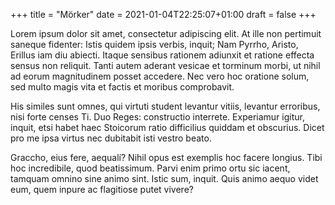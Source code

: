 +++
title = "Mörker"
date = 2021-01-04T22:25:07+01:00
draft = false
+++

Lorem ipsum dolor sit amet, consectetur adipiscing elit. At ille non
pertimuit saneque fidenter: Istis quidem ipsis verbis, inquit; Nam
Pyrrho, Aristo, Erillus iam diu abiecti. Itaque sensibus rationem
adiunxit et ratione effecta sensus non reliquit. Tanti autem aderant
vesicae et torminum morbi, ut nihil ad eorum magnitudinem posset
accedere. Nec vero hoc oratione solum, sed multo magis vita et factis
et moribus comprobavit.

His similes sunt omnes, qui virtuti student levantur vitiis, levantur
erroribus, nisi forte censes Ti. Duo Reges: constructio
interrete. Experiamur igitur, inquit, etsi habet haec Stoicorum ratio
difficilius quiddam et obscurius. Dicet pro me ipsa virtus nec
dubitabit isti vestro beato.

Graccho, eius fere, aequalí? Nihil opus est exemplis hoc facere
longius. Tibi hoc incredibile, quod beatissimum. Parvi enim primo ortu
sic iacent, tamquam omnino sine animo sint. Istic sum, inquit. Quis
animo aequo videt eum, quem inpure ac flagitiose putet vivere?
